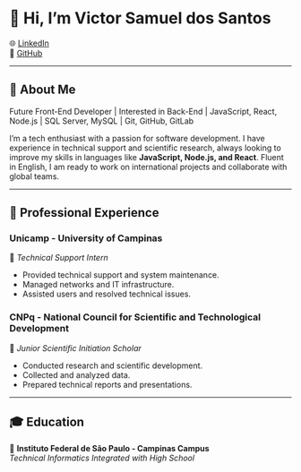 # 👋 Hi, I’m Victor Samuel dos Santos
  
🌐 [LinkedIn](https://www.linkedin.com/in/victor-samuel-dos-santos-6032a234a/)  
🔗 [GitHub](https://github.com/VictorSamuell)  

---

## 🚀 About Me  
Future Front-End Developer | Interested in Back-End | JavaScript, React, Node.js | SQL Server, MySQL | Git, GitHub, GitLab

I’m a tech enthusiast with a passion for software development. I have experience in technical support and scientific research, always looking to improve my skills in languages like **JavaScript, Node.js, and React**. Fluent in English, I am ready to work on international projects and collaborate with global teams.

---

## 💼 Professional Experience  
### **Unicamp - University of Campinas**  
📌 *Technical Support Intern*   
- Provided technical support and system maintenance.  
- Managed networks and IT infrastructure.  
- Assisted users and resolved technical issues.

### **CNPq - National Council for Scientific and Technological Development**  
📌 *Junior Scientific Initiation Scholar* 
- Conducted research and scientific development.  
- Collected and analyzed data.  
- Prepared technical reports and presentations.

---

## 🎓 Education  
📌 **Instituto Federal de São Paulo - Campinas Campus**  
*Technical Informatics Integrated with High School* 



<!--
<h1 align="left"> Hey 👋 What's up?</h1>

###

<p align="left"> I'm Victor Samuel , i have experience in the field of Computing, with emphasis on Computer Science, currently taking a technical course in Computing at IFSP - Campus Campinas, and working as a Computational Support Analyst at DLIE - Unicamp. </p>

###

<div align="center">
  
  <img src="https://github-readme-stats.vercel.app/api/top-langs?username=VictorSamuell&locale=en&hide_title=false&layout=compact&card_width=320&langs_count=5&theme=dracula&hide_border=false&order=2" height="150" alt="languages graph"  />
  
  
</div>

###

<p align="center"> Visits:</p>

###

<div align="center">
  
  <img src="https://profile-counter.glitch.me/VictorSamuell/count.svg?"/>
  
</div>

###

**VictorSamuell/VictorSamuell** is a ✨ _special_ ✨ repository because its `README.md` (this file) appears on your GitHub profile.

Here are some ideas to get you started:

- 🔭 I’m currently working on ...
- 🌱 I’m currently learning ...
- 👯 I’m looking to collaborate on ...
- 🤔 I’m looking for help with ...
- 💬 Ask me about ...
- 📫 How to reach me: ...
- 😄 Pronouns: ...
- ⚡ Fun fact: ...
-->
